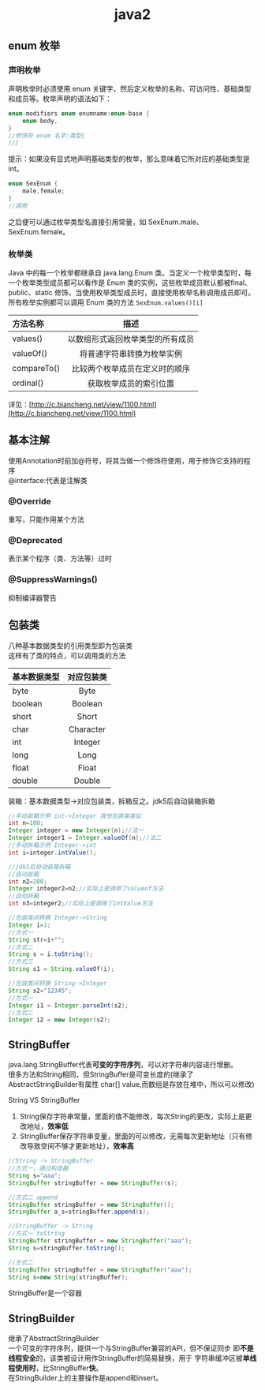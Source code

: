 # <center>java2</center>
## enum 枚举
### 声明枚举
声明枚举时必须使用 enum 关键字，然后定义枚举的名称、可访问性、基础类型和成员等。枚举声明的语法如下：  
```java
enum-modifiers enum enumname:enum-base {
    enum-body,
}
//修饰符 enum 名字:类型{
//}
```  
提示：如果没有显式地声明基础类型的枚举，那么意味着它所对应的基础类型是int。  
```java
enum SexEnum {
    male,female;
}
//调用
```  
之后便可以通过枚举类型名直接引用常量，如 SexEnum.male、SexEnum.female。  
### 枚举类
Java 中的每一个枚举都继承自 java.lang.Enum 类。当定义一个枚举类型时，每一个枚举类型成员都可以看作是 Enum 类的实例，这些枚举成员默认都被final、public、static 修饰，当使用枚举类型成员时，直接使用枚举名称调用成员即可。  
所有枚举实例都可以调用 Enum 类的方法
`SexEnum.values()[i]`

| 方法名称 | 描述 |
|:-------------|:--------------:|
| values() |   以数组形式返回枚举类型的所有成员  |
| valueOf()    |    将普通字符串转换为枚举实例    |
| compareTo()    |    比较两个枚举成员在定义时的顺序    |
| ordinal()   |    获取枚举成员的索引位置    |  
详见：[http://c.biancheng.net/view/1100.html](http://c.biancheng.net/view/1100.html)
## 基本注解
使用Annotation时前加@符号，将其当做一个修饰符使用，用于修饰它支持的程序  
@interface:代表是注解类 
### @Override
重写，只能作用某个方法
### @Deprecated
表示某个程序（类、方法等）过时
### @SuppressWarnings()
抑制编译器警告

## 包装类
八种基本数据类型的引用类型即为包装类  
这样有了类的特点，可以调用类的方法

| 基本数据类型  |   对应包装类   |
|:--------|:---------:|
| byte    |   Byte    |
| boolean |  Boolean  |
| short   |   Short   |
| char    | Character |  
| int     |  Integer  |  
| long    |   Long    |  
| float   |   Float   |  
| double  |  Double   |  
装箱：基本数据类型->对应包装类，拆箱反之。jdk5后自动装箱拆箱
```java
//手动装箱示例 int->Integer 其他包装类类似
int n=100;
Integer integer = new Integer(n);//法一
Integer integer1 = Integer.valueOf(n);//法二
//手动拆箱示例 Integer->int
int i=integer.intValue();

//jdk5后自动装箱拆箱
//自动装箱
int n2=200;
Integer integer2=n2;//实际上是调用了valueof方法
//自动拆箱
int n3=integer2;//实际上是调用了intValue方法

//包装类间转换 Integer->String
Integer i=1;
//方式一
String str=i+"";
//方式二
String s = i.toString();
//方式三
String s1 = String.valueOf(i);

//包装类间转换 String->Integer
String s2="12345";
//方式一
Integer i1 = Integer.parseInt(s2);
//方式二
Integer i2 = new Integer(s2);
```  
## StringBuffer
java.lang.StringBuffer代表**可变的字符序列**，可以对字符串内容进行增删。  
很多方法和String相同，但StringBuffer是可变长度的(继承了AbstractStringBuilder有属性
char[] value,而数组是存放在堆中，所以可以修改)  

String VS StringBuffer
1. String保存字符串常量，里面的值不能修改，每次String的更改，实际上是更改地址，**效率低**
2. StringBuffer保存字符串变量，里面的可以修改，无需每次更新地址（只有修改导致空间不够才更新地址），**效率高**  

```java
//String -> StringBuffer
//方式一，通过构造器
String s="aaa";
StringBuffer stringBuffer = new StringBuffer(s);

//方式二 append
StringBuffer stringBuffer = new StringBuffer();
StringBuffer a_s=stringBuffer.append(s);

//StringBuffer -> String
//方式一 toString
StringBuffer stringBuffer = new StringBuffer("aaa");
String s=stringBuffer.toString();

//方式二
StringBuffer stringBuffer = new StringBuffer("aaa");
String s=new String(stringBuffer);
```
StringBuffer是一个容器

## StringBuilder
继承了AbstractStringBuilder  
一个可变的字符序列，提供一个与StringBuffer兼容的API，但不保证同步
即**不是线程安全**的，该类被设计用作StringBuffer的简易替换，用于
字符串缓冲区被**单线程使用时**，比StringBuffer**快**。  
在StringBuilder上的主要操作是append和insert。
